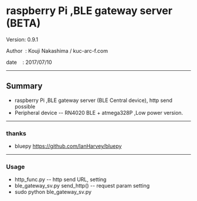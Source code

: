 ﻿# raspberry Pi ,BLE gateway server (BETA)

 Version: 0.9.1

 Author  : Kouji Nakashima / kuc-arc-f.com

 date    : 2017/07/10

***

## Summary
* raspberry Pi ,BLE gateway server (BLE Central device), http send possible
* Peripheral device -- RN4020 BLE + atmega328P ,Low power version.

***

### thanks

* bluepy
https://github.com/IanHarvey/bluepy


***
### Usage

* http_func.py -- http send URL, setting 
* ble_gateway_sv.py send_http() -- request param setting
* sudo python ble_gateway_sv.py


